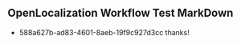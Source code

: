 ## OpenLocalization Workflow Test MarkDown
* 588a627b-ad83-4601-8aeb-19f9c927d3cc thanks!

<!--HONumber=Jul16_HO4-->


